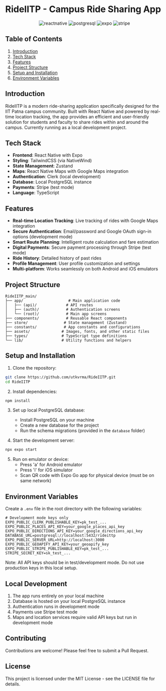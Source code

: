 # RideIITP - Campus Ride Sharing App

<div align="center">
  <div>
    <img src="https://img.shields.io/badge/-React_Native-black?style=for-the-badge&logoColor=white&logo=react&color=61DAFB" alt="reactnative" />
    <img src="https://img.shields.io/badge/-PostgreSQL-black?style=for-the-badge&logoColor=white&logo=postgresql&color=4169E1" alt="postgresql" />
    <img src="https://img.shields.io/badge/-Expo-black?style=for-the-badge&logoColor=white&logo=expo&color=000020" alt="expo" />
    <img src="https://img.shields.io/badge/-Stripe-black?style=for-the-badge&logoColor=white&logo=stripe&color=008CDD" alt="stripe" />
  </div>
</div>

## Table of Contents

1. [Introduction](#introduction)
2. [Tech Stack](#tech-stack)
3. [Features](#features)
4. [Project Structure](#project-structure)
5. [Setup and Installation](#setup)
6. [Environment Variables](#environment)

## Introduction

RideIITP is a modern ride-sharing application specifically designed for the IIT Patna campus community. Built with React Native and powered by real-time location tracking, the app provides an efficient and user-friendly solution for students and faculty to share rides within and around the campus. Currently running as a local development project.

## Tech Stack

- **Frontend**: React Native with Expo
- **Styling**: TailwindCSS (via NativeWind)
- **State Management**: Zustand
- **Maps**: React Native Maps with Google Maps integration
- **Authentication**: Clerk (local development)
- **Database**: Local PostgreSQL instance
- **Payments**: Stripe (test mode)
- **Language**: TypeScript

## Features

- **Real-time Location Tracking**: Live tracking of rides with Google Maps integration
- **Secure Authentication**: Email/password and Google OAuth sign-in options (development mode)
- **Smart Route Planning**: Intelligent route calculation and fare estimation
- **Digital Payments**: Secure payment processing through Stripe (test mode)
- **Ride History**: Detailed history of past rides
- **Profile Management**: User profile customization and settings
- **Multi-platform**: Works seamlessly on both Android and iOS emulators

## Project Structure

```
RideIITP_main/
├── app/                    # Main application code
│   ├── (api)/             # API routes
│   ├── (auth)/            # Authentication screens
│   └── (root)/            # Main app screens
├── components/            # Reusable React components
├── store/                # State management (Zustand)
├── constants/            # App constants and configurations
├── assets/              # Images, fonts, and other static files
├── types/               # TypeScript type definitions
└── lib/                 # Utility functions and helpers
```

## Setup and Installation

1. Clone the repository:
```bash
git clone https://github.com/utkvrma/RideIITP.git
cd RideIITP
```

2. Install dependencies:
```bash
npm install
```

3. Set up local PostgreSQL database:
   - Install PostgreSQL on your machine
   - Create a new database for the project
   - Run the schema migrations (provided in the `database` folder)

4. Start the development server:
```bash
npx expo start
```

5. Run on emulator or device:
   - Press 'a' for Android emulator
   - Press 'i' for iOS simulator
   - Scan QR code with Expo Go app for physical device (must be on same network)

## Environment Variables

Create a `.env` file in the root directory with the following variables:

```env
# Development mode keys only
EXPO_PUBLIC_CLERK_PUBLISHABLE_KEY=pk_test_...
EXPO_PUBLIC_PLACES_API_KEY=your_google_places_api_key
EXPO_PUBLIC_DIRECTIONS_API_KEY=your_google_directions_api_key
DATABASE_URL=postgresql://localhost:5432/rideittp
EXPO_PUBLIC_SERVER_URL=http://localhost:3000
EXPO_PUBLIC_GEOAPIFY_API_KEY=your_geoapify_key
EXPO_PUBLIC_STRIPE_PUBLISHABLE_KEY=pk_test_...
STRIPE_SECRET_KEY=sk_test_...
```

Note: All API keys should be in test/development mode. Do not use production keys in this local setup.

## Local Development

1. The app runs entirely on your local machine
2. Database is hosted on your local PostgreSQL instance
3. Authentication runs in development mode
4. Payments use Stripe test mode
5. Maps and location services require valid API keys but run in development mode

## Contributing

Contributions are welcome! Please feel free to submit a Pull Request.

## License

This project is licensed under the MIT License - see the LICENSE file for details.